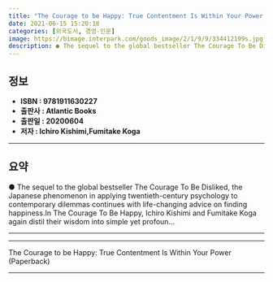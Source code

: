 ```yaml
---
title: "The Courage to be Happy: True Contentment Is Within Your Power (Paperback)"
date: 2021-06-15 15:20:18
categories: [외국도서, 경영-인문]
image: https://bimage.interpark.com/goods_image/2/1/9/9/334412199s.jpg
description: ● The sequel to the global bestseller The Courage To Be Disliked, the Japanese phenomenon in applying twentieth-century psychology to contemporary dilemmas con
---
```


## **정보**

- **ISBN : 9781911630227**
- **출판사 : Atlantic Books**
- **출판일 : 20200604**
- **저자 : Ichiro Kishimi,Fumitake Koga**

------



## **요약**

●  The sequel to the global bestseller The Courage To Be Disliked, the Japanese phenomenon in applying twentieth-century psychology to contemporary dilemmas continues with life-changing advice on finding happiness.In The Courage To Be Happy, Ichiro Kishimi and Fumitake Koga again distil their wisdom into simple yet profoun...

------



------


The Courage to be Happy: True Contentment Is Within Your Power (Paperback) 

------


